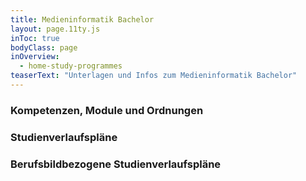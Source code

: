```yaml
---
title: Medieninformatik Bachelor
layout: page.11ty.js
inToc: true
bodyClass: page
inOverview:
  - home-study-programmes
teaserText: "Unterlagen und Infos zum Medieninformatik Bachelor"
---
```


### Kompetenzen, Module und Ordnungen
<snippet type="toc" id="table-of-content-bachelor" search="bachelor"></snippet>

### Studienverlaufspläne
<snippet type="toc" id="table-of-content-bachelor" search="bachelor-verlaufsplaene"></snippet>

### Berufsbildbezogene Studienverlaufspläne
<snippet type="toc" id="table-of-content-bachelor" search="bachelor-berufsbilder"></snippet>
